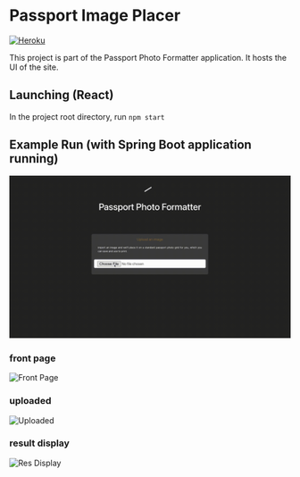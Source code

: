 # Passport Image Placer
[![Heroku](https://www.herokucdn.com/deploy/button.svg)](https://formatter-passport.herokuapp.com/)

This project is part of the Passport Photo Formatter application. It hosts the UI of the site.

## Launching (React)

In the project root directory, run `npm start`

## Example Run (with Spring Boot application running) 
![Demo](./example/Demo.gif)

### front page
![Front Page](https://raw.githubusercontent.com/sophieqguan/passport-photo-formatter-React/main/example/front_page.png)

### uploaded
![Uploaded](https://raw.githubusercontent.com/sophieqguan/passport-photo-formatter-React/main/example/uploaded.png)

### result display
![Res Display](https://raw.githubusercontent.com/sophieqguan/passport-photo-formatter-React/main/example/result_display.png)



